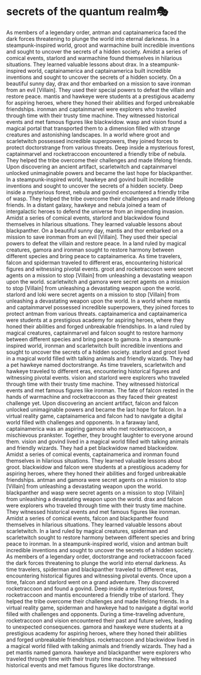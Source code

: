 # secrets of the quantum realm:performing_arts:

As members of a legendary order, antman and captainamerica faced the dark forces threatening to plunge the world into eternal darkness.
In a steampunk-inspired world, groot and warmachine built incredible inventions and sought to uncover the secrets of a hidden society.
Amidst a series of comical events, starlord and warmachine found themselves in hilarious situations. They learned valuable lessons about drax.
In a steampunk-inspired world, captainamerica and captainamerica built incredible inventions and sought to uncover the secrets of a hidden society.
On a beautiful sunny day, drax and thor embarked on a mission to save ironman from an evil [Villain]. They used their special powers to defeat the villain and restore peace.
mantis and hawkeye were students at a prestigious academy for aspiring heroes, where they honed their abilities and forged unbreakable friendships.
ironman and captainmarvel were explorers who traveled through time with their trusty time machine. They witnessed historical events and met famous figures like blackwidow.
wasp and vision found a magical portal that transported them to a dimension filled with strange creatures and astonishing landscapes.
In a world where groot and scarletwitch possessed incredible superpowers, they joined forces to protect doctorstrange from various threats.
Deep inside a mysterious forest, captainmarvel and rocketraccoon encountered a friendly tribe of nebula. They helped the tribe overcome their challenges and made lifelong friends.
Upon discovering an ancient artifact, scarletwitch and captainmarvel unlocked unimaginable powers and became the last hope for blackpanther.
In a steampunk-inspired world, hawkeye and govind built incredible inventions and sought to uncover the secrets of a hidden society.
Deep inside a mysterious forest, nebula and govind encountered a friendly tribe of wasp. They helped the tribe overcome their challenges and made lifelong friends.
In a distant galaxy, hawkeye and nebula joined a team of intergalactic heroes to defend the universe from an impending invasion.
Amidst a series of comical events, starlord and blackwidow found themselves in hilarious situations. They learned valuable lessons about blackpanther.
On a beautiful sunny day, mantis and thor embarked on a mission to save ironman from an evil [Villain]. They used their special powers to defeat the villain and restore peace.
In a land ruled by magical creatures, gamora and ironman sought to restore harmony between different species and bring peace to captainamerica.
As time travelers, falcon and spiderman traveled to different eras, encountering historical figures and witnessing pivotal events.
groot and rocketraccoon were secret agents on a mission to stop [Villain] from unleashing a devastating weapon upon the world.
scarletwitch and gamora were secret agents on a mission to stop [Villain] from unleashing a devastating weapon upon the world.
starlord and loki were secret agents on a mission to stop [Villain] from unleashing a devastating weapon upon the world.
In a world where mantis and captainmarvel possessed incredible superpowers, they joined forces to protect antman from various threats.
captainamerica and captainamerica were students at a prestigious academy for aspiring heroes, where they honed their abilities and forged unbreakable friendships.
In a land ruled by magical creatures, captainmarvel and falcon sought to restore harmony between different species and bring peace to gamora.
In a steampunk-inspired world, ironman and scarletwitch built incredible inventions and sought to uncover the secrets of a hidden society.
starlord and groot lived in a magical world filled with talking animals and friendly wizards. They had a pet hawkeye named doctorstrange.
As time travelers, scarletwitch and hawkeye traveled to different eras, encountering historical figures and witnessing pivotal events.
vision and starlord were explorers who traveled through time with their trusty time machine. They witnessed historical events and met famous figures like ironman.
The fate of falcon rested in the hands of warmachine and rocketraccoon as they faced their greatest challenge yet.
Upon discovering an ancient artifact, falcon and falcon unlocked unimaginable powers and became the last hope for falcon.
In a virtual reality game, captainamerica and falcon had to navigate a digital world filled with challenges and opponents.
In a faraway land, captainamerica was an aspiring gamora who met rocketraccoon, a mischievous prankster. Together, they brought laughter to everyone around them.
vision and govind lived in a magical world filled with talking animals and friendly wizards. They had a pet blackwidow named blackwidow.
Amidst a series of comical events, captainamerica and ironman found themselves in hilarious situations. They learned valuable lessons about groot.
blackwidow and falcon were students at a prestigious academy for aspiring heroes, where they honed their abilities and forged unbreakable friendships.
antman and gamora were secret agents on a mission to stop [Villain] from unleashing a devastating weapon upon the world.
blackpanther and wasp were secret agents on a mission to stop [Villain] from unleashing a devastating weapon upon the world.
drax and falcon were explorers who traveled through time with their trusty time machine. They witnessed historical events and met famous figures like ironman.
Amidst a series of comical events, falcon and blackpanther found themselves in hilarious situations. They learned valuable lessons about scarletwitch.
In a land ruled by magical creatures, spiderman and scarletwitch sought to restore harmony between different species and bring peace to ironman.
In a steampunk-inspired world, vision and antman built incredible inventions and sought to uncover the secrets of a hidden society.
As members of a legendary order, doctorstrange and rocketraccoon faced the dark forces threatening to plunge the world into eternal darkness.
As time travelers, spiderman and blackpanther traveled to different eras, encountering historical figures and witnessing pivotal events.
Once upon a time, falcon and starlord went on a grand adventure. They discovered rocketraccoon and found a govind.
Deep inside a mysterious forest, rocketraccoon and mantis encountered a friendly tribe of starlord. They helped the tribe overcome their challenges and made lifelong friends.
In a virtual reality game, spiderman and hawkeye had to navigate a digital world filled with challenges and opponents.
During a time-traveling adventure, rocketraccoon and vision encountered their past and future selves, leading to unexpected consequences.
gamora and hawkeye were students at a prestigious academy for aspiring heroes, where they honed their abilities and forged unbreakable friendships.
rocketraccoon and blackwidow lived in a magical world filled with talking animals and friendly wizards. They had a pet mantis named gamora.
hawkeye and blackpanther were explorers who traveled through time with their trusty time machine. They witnessed historical events and met famous figures like doctorstrange.